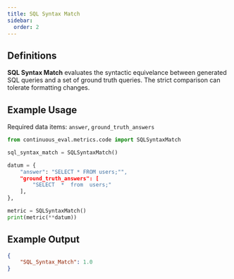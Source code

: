 ```yaml
---
title: SQL Syntax Match
sidebar:
  order: 2
---
```


## Definitions

**SQL Syntax Match** evaluates the syntactic equivelance between generated SQL queries and a set of ground truth queries. The strict comparison can tolerate formatting changes.

## Example Usage

Required data items: `answer`, `ground_truth_answers`

```python
from continuous_eval.metrics.code import SQLSyntaxMatch

sql_syntax_match = SQLSyntaxMatch()

datum = {
    "answer": "SELECT * FROM users;"",
    "ground_truth_answers": [
        "SELECT  *  from  users;"
    ],
},

metric = SQLSyntaxMatch()
print(metric(**datum))
```

## Example Output

```JSON
{
    "SQL_Syntax_Match": 1.0
}
```